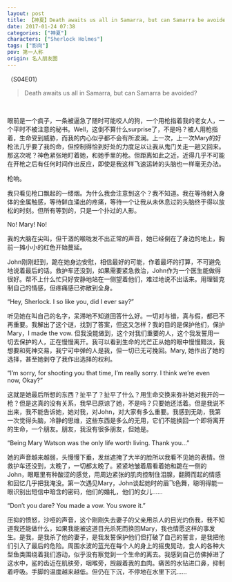 ```yaml
---
layout: post
title: 【神夏】Death awaits us all in Samarra, but can Samarra be avoided?
date: 2017-01-24 07:38
categories: ["神夏"]
characters: ["Sherlock Holmes"]
tags: ["影向"]
pov: 第一人称
origin: 名人朋友圈
---
```


（S04E01）

> Death awaits us all in Samarra, but can Samarra be avoided?

<br>

眼前是一个疯子，一条被逼急了随时可能咬人的狗，一个用枪指着我的老女人，一个平时不被注意的秘书。Well，这倒不算什么surprise了，不是吗？被人用枪指着，生命受到威胁，而我的内心似乎都不会有所波澜。上一次，上一次Mary的好枪法几乎要了我的命，但控制得恰到好处的力度足以让我从鬼门关走一趟又回来。那这次呢？神色紧张地盯着她，和她手里的枪。但距离如此之近，近得几乎不可能在开枪之后有任何时间作出反应，即使是我这样飞速运转的头脑也一样毫无办法。

枪响。

我只看见枪口飘起的一缕烟。为什么我会注意到这个？我不知道。我在等待射入身体的金属触感，等待鲜血涌出的疼痛，等待一个让我从未休息过的头脑终于得以放松的时刻。但所有等到的，只是一个扑过的人影。

No! Mary! No!

我的大脑在尖叫，但干涸的喉咙发不出正常的声音，她已经倒在了身边的地上，胸前一摊小小的红色开始蔓延。

John刚刚赶到，跪在她身边安慰，相信最好的可能，作着最坏的打算，不可避免地说着最后的话。救护车还没到，如果需要紧急救治，John作为一个医生能做得很好。帮不上什么忙只好安静地站在一侧望着他们，难过地说不出话来。用理智克制自己的情感，但疼痛感已弥散到全身。

“Hey, Sherlock. I so like you, did I ever say?”

听见她在叫自己的名字，呆滞地不知道回答什么好。一切对与错，真与假，都已不再重要。我解出了这个谜，找到了答案，但这又怎样？我的目的是保护他们，保护Mary，I made the vow. 但我没能做到，这个对我们重要的人，这个我发誓用一切去保护的人，正在慢慢离开。我可以看到生命的光芒正从她的眼中慢慢黯淡，我想要和死神交易，我宁可中弹的人是我，但一切已无可挽回。Mary, 她作出了她的选择，甚至她剥夺了我作出选择的权利。

“I’m sorry, for shooting you that time, I’m really sorry. I think we’re even now, Okay?”

这就是她最后所想的东西？扯平了？扯平了什么？用生命交换来弥补她对我开的一枪？但是这真的没有关系，我早已原谅了她，不是吗？只要她还活着。但是我说不出来，我不能告诉她，她对我，对John，对大家有多么重要。我感到无助，我第一次觉得头脑，冷静的思维，这些东西是多么的无用，它们不能换回一个即将离开的生命，一个朋友。朋友，我没有很多朋友，但她是。

“Being Mary Watson was the only life worth living. Thank you…”

她的声音越来越弱，头慢慢下垂，发丝遮掩了大半的脸所以我看不见她的表情。但救护车还没到，太晚了，一切都太晚了。紧紧地皱着眉看着她和跪在一侧的John，眼眶里有种酸涩的感觉，用周边紧张的肌肉控制住泪腺，翻腾而起的情感和回忆几乎把我淹没。第一次遇见Mary，John谈起她时的眉飞色舞，聪明得能一眼识别出短信中暗含的密码，他们的婚礼，他们的女儿……

“Don’t you dare? You made a vow. You swore it.”

压抑的愤怒，沙哑的声音，这个刚刚失去妻子的父亲用杀人的目光灼伤我，我不知道我还能做什么，如果我能被这道目光杀死而换回Mary，我也情愿这样的事发生。是我，是我杀了他的妻子，是我发誓保护他们但打破了自己的誓言，是我把他们引入了最后的危险。周围水波的蓝光在每个人的身上的摇曳晃动，食人的各种大型鱼类围绕着我们游动，似乎没有察觉到一个生命的离去。我感到自己仿佛掉进了这水中，鲨的齿近在肌肤旁，咽喉旁，觊觎着我的血肉。痛苦的水钻进口鼻，抑制着呼吸。手脚的温度越来越低。但仍在下沉，不停地在水里下沉……
